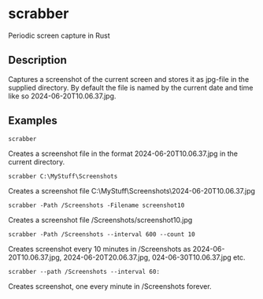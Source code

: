# scrabber
Periodic screen capture in Rust

## Description
Captures a screenshot of the current screen and stores it as jpg-file in the supplied directory.
By default the file is named by the current date and time like so 2024-06-20T10.06.37.jpg.

## Examples

```
scrabber
```
Creates a screenshot file in the format 2024-06-20T10.06.37.jpg in the current directory.
```
scrabber C:\MyStuff\Screenshots
```
Creates a screenshot file C:\MyStuff\Screenshots\2024-06-20T10.06.37.jpg
```
scrabber -Path /Screenshots -Filename screenshot10
```
Creates a screenshot file /Screenshots/screenshot10.jpg
```
scrabber -Path /Screenshots --interval 600 --count 10
```
Creates screenshot every 10 minutes in /Screenshots as 2024-06-20T10.06.37.jpg,
2024-06-20T20.06.37.jpg, 024-06-30T10.06.37.jpg etc.

```
scrabber --path /Screenshots --interval 60:
```
Creates screenshot, one every minute in /Screenshots forever.
